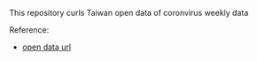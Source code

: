This repository curls Taiwan open data of coronvirus weekly data

Reference:
- [open data url](https://data.gov.tw/dataset/118038#r1)
